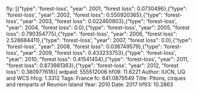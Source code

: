 fly: [{"type": 'forest-loss', "year": 2001, "forest loss": 0.0730496},{"type": 'forest-loss', "year": 2002, "forest loss": 0.550920365},{"type": 'forest-loss', "year": 2003, "forest loss": 0.022460803},{"type": 'forest-loss', "year": 2004, "forest loss": 0.0},{"type": 'forest-loss', "year": 2005, "forest loss": 0.790354775},{"type": 'forest-loss', "year": 2006, "forest loss": 2.528684411},{"type": 'forest-loss', "year": 2007, "forest loss": 0.0},{"type": 'forest-loss', "year": 2008, "forest loss": 0.036749579},{"type": 'forest-loss', "year": 2009, "forest loss": 0.433233753},{"type": 'forest-loss', "year": 2010, "forest loss": 0.41541454},{"type": 'forest-loss', "year": 2011, "forest loss": 0.873981363},{"type": 'forest-loss', "year": 2012, "forest loss": 0.380977618}]
wdpaid: 555512006
hf09: 11.6221
Author: IUCN, UQ and WCS
hfcg: 1.3312
Tags: France
fc: 641.0879549
Title: Pitons, cirques and remparts of Reunion Island
Year: 2010
Date: 2017
hf93: 10.2863
